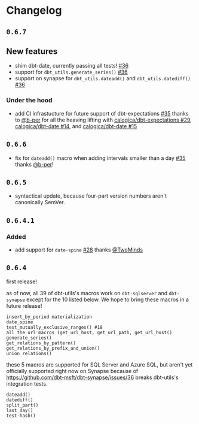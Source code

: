 # Changelog

## `0.6.7`

## New features

- shim dbt-date, currently passing all tests! [#36](https://github.com/dbt-msft/tsql-utils/pull/36)
- support for `dbt_utils.generate_series()` [#36](https://github.com/dbt-msft/tsql-utils/pull/36)
- support on synapse for `dbt_utils.dateadd()` and `dbt_utils.datediff()` [#36](https://github.com/dbt-msft/tsql-utils/pull/36)

### Under the hood
- add CI infrastucture for future support of dbt-expectations [#35](https://github.com/dbt-msft/tsql-utils/pull/35) thanks to [@b-per](https://github.com/b-per) for all the heaving lifting with [calogica/dbt-expectations #29](https://github.com/calogica/dbt-expectations/pull/29), [calogica/dbt-date #14](https://github.com/calogica/dbt-date/pull/14), and [calogica/dbt-date #15](https://github.com/calogica/dbt-date/pull/15) 

## `0.6.6`

- fix for `dateadd()` macro when adding intervals smaller than a day [#35](https://github.com/dbt-msft/tsql-utils/pull/35) thanks [@b-per](https://github.com/b-per)!
## `0.6.5`

- syntactical update, because four-part version numbers aren't canonically SemVer.
## `0.6.4.1`

### Added
- add support for `date-spine` [#28](https://github.com/dbt-msft/tsql-utils/pull/28) thanks [@TwoMinds](https://github.com/TwoMinds)

## `0.6.4`

first release!

as of now, all 39 of dbt-utils's macros work on `dbt-sqlserver` and `dbt-synapse` except for the 10 listed below. We hope to bring these macros in a future release!

    insert_by_period materialization
    date_spine
    test_mutually_exclusive_ranges() #18
    all the url macros (get_url_host, get_url_path, get_url_host()
    generate_series()
    get_relations_by_pattern()
    get_relations_by_prefix_and_union()
    union_relations()

these 5 macros are supported for SQL Server and Azure SQL, but aren't yet officially supported right now on Synapse because of https://github.com/dbt-msft/dbt-synapse/issues/36 breaks dbt-utils's integration tests.  

    dateadd()
    datediff()
    split_part()
    last_day()
    test-hash()